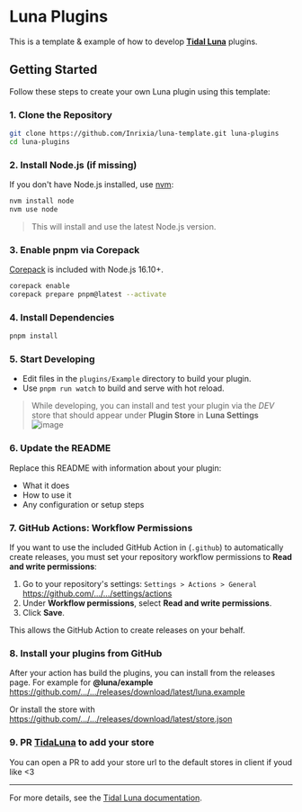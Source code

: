 # Luna Plugins

This is a template & example of how to develop **[Tidal Luna](https://github.com/Inrixia/TidaLuna)** plugins.

## Getting Started

Follow these steps to create your own Luna plugin using this template:

### 1. Clone the Repository

```sh
git clone https://github.com/Inrixia/luna-template.git luna-plugins
cd luna-plugins
```

### 2. Install Node.js (if missing)

If you don't have Node.js installed, use [nvm](https://github.com/nvm-sh/nvm):

```sh
nvm install node
nvm use node
```

> This will install and use the latest Node.js version.

### 3. Enable pnpm via Corepack

[Corepack](https://nodejs.org/api/corepack.html) is included with Node.js 16.10+.

```sh
corepack enable
corepack prepare pnpm@latest --activate
```

### 4. Install Dependencies

```sh
pnpm install
```

### 5. Start Developing

- Edit files in the `plugins/Example` directory to build your plugin.
- Use `pnpm run watch` to build and serve with hot reload.

> While developing, you can install and test your plugin via the _DEV_ store that should appear under **Plugin Store** in **Luna Settings**  
> ![image](https://github.com/user-attachments/assets/c159bf00-6feb-41c8-8884-3d9e63070c19)

### 6. Update the README

Replace this README with information about your plugin:

- What it does
- How to use it
- Any configuration or setup steps

### 7. GitHub Actions: Workflow Permissions

If you want to use the included GitHub Action in (`.github`) to automatically create releases, you must set your repository workflow permissions to **Read and write permissions**:

1. Go to your repository's settings: `Settings > Actions > General` https://github.com/.../.../settings/actions
1. Under **Workflow permissions**, select **Read and write permissions**.
1. Click **Save**.

This allows the GitHub Action to create releases on your behalf.

### 8. Install your plugins from GitHub

After your action has build the plugins, you can install from the releases page.
For example for **@luna/example**  
https://github.com/.../.../releases/download/latest/luna.example

Or install the store with
https://github.com/.../.../releases/download/latest/store.json

### 9. PR [TidaLuna](https://github.com/Inrixia/TidaLuna) to add your store

You can open a PR to add your store url to the default stores in client if youd like <3

---

For more details, see the [Tidal Luna documentation](https://github.com/Inrixia/TidaLuna).
